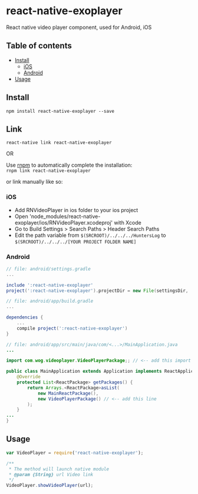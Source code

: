 # react-native-exoplayer
React native video player component, used for Android, iOS

## Table of contents
- [Install](#install)
  - [iOS](#ios)
  - [Android](#android)
- [Usage](#usage)

## Install

`npm install react-native-exoplayer --save`

## Link

`react-native link react-native-exoplayer`

OR

Use [rnpm](https://github.com/rnpm/rnpm) to automatically complete the installation:  
`rnpm link react-native-exoplayer`

or link manually like so:

### iOS
- Add RNVideoPlayer in ios folder to your ios project
- Open 'node_modules/react-native-exoplayer/ios/RNVideoPlayer.xcodeproj' with Xcode
- Go to Build Settings > Search Paths > Header Search Paths
- Edit the path variable from `$(SRCROOT)/../../../HuntersLog` to `$(SRCROOT)/../../../[YOUR PROJECT FOLDER NAME]`

### Android
```gradle
// file: android/settings.gradle
...

include ':react-native-exoplayer'
project(':react-native-exoplayer').projectDir = new File(settingsDir, '../node_modules/react-native-exoplayer/android')
```
```gradle
// file: android/app/build.gradle
...

dependencies {
    ...
    compile project(':react-native-exoplayer')
}
```
```java
// file: android/app/src/main/java/com/<...>/MainApplication.java
...

import com.wog.videoplayer.VideoPlayerPackage;; // <-- add this import

public class MainApplication extends Application implements ReactApplication {
    @Override
    protected List<ReactPackage> getPackages() {
        return Arrays.<ReactPackage>asList(
            new MainReactPackage(),
            new VideoPlayerPackage() // <-- add this line
        );
    }
...
}

```
## Usage

```javascript
var VideoPlayer = require('react-native-exoplayer');

/**
 * The method will launch native module
 * @param {String} url Video link
 */
VideoPlayer.showVideoPlayer(url);

